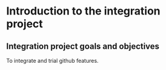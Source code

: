 # Introduction to the integration project
## Integration project goals and objectives
To integrate and trial github features. 

